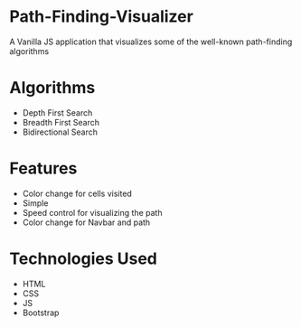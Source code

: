 # Path-Finding-Visualizer

A Vanilla JS application that visualizes some of the well-known path-finding algorithms

# Algorithms
<ul>
<li>Depth First Search </li>
<li>Breadth First Search </li>
<li>Bidirectional Search </li>
</ul>

# Features
<ul>
  <li>Color change for cells visited</li>
  <li>Simple</li>
  <li>Speed control for visualizing the path</li>
  <li>Color change for Navbar and path</li>
</ul>

# Technologies Used
<ul>
  <li>HTML</li>
  <li>CSS</li>
  <li>JS</li>
  <li>Bootstrap</li>
</ul>
